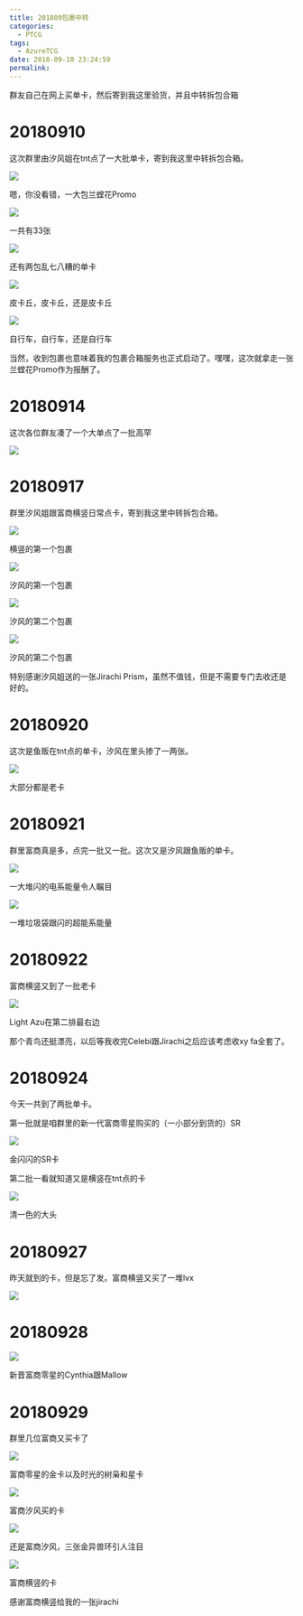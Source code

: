 ```yaml
---
title: 201809包裹中转
categories:
  - PTCG
tags:
  - AzureTCG
date: 2018-09-10 23:24:59
permalink: 
---
```

群友自己在网上买单卡，然后寄到我这里验货，并且中转拆包合箱

<!--more-->

# 20180910

这次群里由汐风姐在tnt点了一大批单卡，寄到我这里中转拆包合箱。

![](https://raw.githubusercontent.com/oscarcx123/hexo_resource/master/img/ptcg_package_transit_201809_1.jpg)

嗯，你没看错，一大包兰螳花Promo

![](https://raw.githubusercontent.com/oscarcx123/hexo_resource/master/img/ptcg_package_transit_201809_2.jpg)

一共有33张

![](https://raw.githubusercontent.com/oscarcx123/hexo_resource/master/img/ptcg_package_transit_201809_3.jpg)

还有两包乱七八糟的单卡

![](https://raw.githubusercontent.com/oscarcx123/hexo_resource/master/img/ptcg_package_transit_201809_4.jpg)

皮卡丘，皮卡丘，还是皮卡丘

![](https://raw.githubusercontent.com/oscarcx123/hexo_resource/master/img/ptcg_package_transit_201809_5.jpg)

自行车，自行车，还是自行车

当然，收到包裹也意味着我的包裹合箱服务也正式启动了。嘿嘿，这次就拿走一张兰螳花Promo作为报酬了。

# 20180914

这次各位群友凑了一个大单点了一批高罕

![](https://raw.githubusercontent.com/oscarcx123/hexo_resource/master/img/ptcg_package_transit_201809_6.jpg)

# 20180917

群里汐风姐跟富商横竖日常点卡，寄到我这里中转拆包合箱。

![](https://raw.githubusercontent.com/oscarcx123/hexo_resource/master/img/ptcg_package_transit_201809_7.jpg)

横竖的第一个包裹

![](https://raw.githubusercontent.com/oscarcx123/hexo_resource/master/img/ptcg_package_transit_201809_8.jpg)

汐风的第一个包裹

![](https://raw.githubusercontent.com/oscarcx123/hexo_resource/master/img/ptcg_package_transit_201809_9.jpg)

汐风的第二个包裹

![](https://raw.githubusercontent.com/oscarcx123/hexo_resource/master/img/ptcg_package_transit_201809_10.jpg)

汐风的第二个包裹

特别感谢汐风姐送的一张Jirachi Prism，虽然不值钱，但是不需要专门去收还是好的。

# 20180920

这次是鱼贩在tnt点的单卡，汐风在里头掺了一两张。

![](https://raw.githubusercontent.com/oscarcx123/hexo_resource/master/img/ptcg_package_transit_201809_11.jpg)

大部分都是老卡

# 20180921

群里富商真是多，点完一批又一批。这次又是汐风跟鱼贩的单卡。

![](https://raw.githubusercontent.com/oscarcx123/hexo_resource/master/img/ptcg_package_transit_201809_12.jpg)

一大堆闪的电系能量令人瞩目

![](https://raw.githubusercontent.com/oscarcx123/hexo_resource/master/img/ptcg_package_transit_201809_13.jpg)

一堆垃圾袋跟闪的超能系能量

# 20180922

富商横竖又到了一批老卡

![](https://raw.githubusercontent.com/oscarcx123/hexo_resource/master/img/ptcg_package_transit_201809_14.jpg)

Light Azu在第二排最右边

那个青鸟还挺漂亮，以后等我收完Celebi跟Jirachi之后应该考虑收xy fa全套了。

# 20180924

今天一共到了两批单卡。

第一批就是咱群里的新一代富商零星购买的（一小部分到货的）SR

![](https://raw.githubusercontent.com/oscarcx123/hexo_resource/master/img/ptcg_package_transit_201809_15.jpg)

金闪闪的SR卡

第二批一看就知道又是横竖在tnt点的卡

![](https://raw.githubusercontent.com/oscarcx123/hexo_resource/master/img/ptcg_package_transit_201809_16.jpg)

清一色的大头

# 20180927

昨天就到的卡，但是忘了发。富商横竖又买了一堆lvx

![](https://raw.githubusercontent.com/oscarcx123/hexo_resource/master/img/ptcg_package_transit_201809_17.jpg)

# 20180928

![](https://raw.githubusercontent.com/oscarcx123/hexo_resource/master/img/ptcg_package_transit_201809_18.jpg)

新晋富商零星的Cynthia跟Mallow

# 20180929

群里几位富商又买卡了

![](https://raw.githubusercontent.com/oscarcx123/hexo_resource/master/img/ptcg_package_transit_201809_19.jpg)

富商零星的金卡以及时光的树枭和星卡

![](https://raw.githubusercontent.com/oscarcx123/hexo_resource/master/img/ptcg_package_transit_201809_20.jpg)

富商汐风买的卡

![](https://raw.githubusercontent.com/oscarcx123/hexo_resource/master/img/ptcg_package_transit_201809_21.jpg)

还是富商汐风，三张金异兽环引人注目

![](https://raw.githubusercontent.com/oscarcx123/hexo_resource/master/img/ptcg_package_transit_201809_22.jpg)

富商横竖的卡

感谢富商横竖给我的一张jirachi